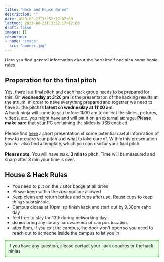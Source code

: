 ```yaml
---
title: "Hack and House Rules"
description: ""
date: 2023-08-23T13:52:17+02:00
lastmod: 2023-08-23T13:52:17+02:00
draft: false
images: []
resources:
- name: "image"
  src: "banner.jpg"
---
```

Here you find general information about the hack itself and also some basic rules

## Preparation for the final pitch

Yes, there is a final pitch and each hack group needs to be prepared for this.
On **wednesday at 3:20 pm** is the presentation of the hacking results at the atrium.
In order to have everything prepared and together we need to have all the pitches **latest on wednesday at 11:00 am**.<br>
A hack-ninja will come to you before 11:00 am to collect the slides, pictures, videos, etc. you might have and will put it on an external storage. **Please make sure** that your PC containing the slides is USB enabled.
<br><br>
Please find [here](./Metaverse_Hackathon_Result_Presentation.pptx) a short presentation of some potential useful information of how to prepare your pitch and what to take care of. 
Within this presentation you will also find a template, which you can use for your final pitch.
<br><br>
**Please note:** You will have max. **3 min** to pitch. Time will be measured and sharp after 3 min your time is over.

## House & Hack Rules 

* You need to put on the visitor badge at all times
* Please keep within the area you are allowed
* Keep clean and return bottles and cups after use. Reuse cups to keep things sustainable.
* Campus closes at 10pm, so finish hack and start out by 9.30pm eahc day
* feel free to stay for 13th during networking day
* do not bring any library hardware out of campus location.
* after 6pm, if you exit the campus, the door won't open so you need to reach out to someone inside the campus to let you in

<div style="border:1px solid green; padding: 10px; background-color: #e6ffe6;">
If you have any question, please contact your hack coaches or the hack-ninjas
</div>